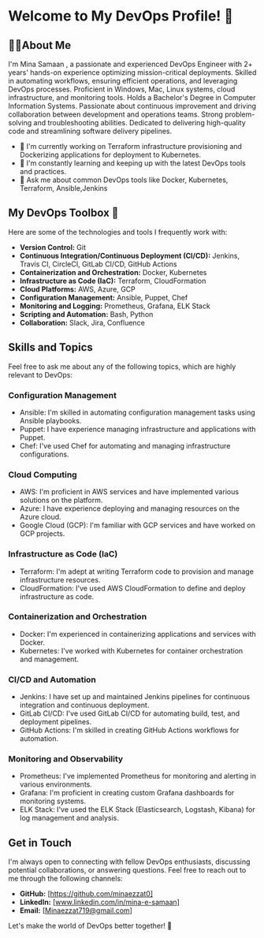 # Welcome to My DevOps Profile! 👋

## 🙋‍♂️About Me

I'm Mina Samaan , a passionate and experienced DevOps Engineer with 2+ years' hands-on experience optimizing mission-critical deployments. Skilled in automating workflows, ensuring efficient operations, and leveraging DevOps processes. Proficient in Windows, Mac, Linux systems, cloud infrastructure, and monitoring tools. Holds a Bachelor's Degree in Computer Information Systems. Passionate about continuous improvement and driving collaboration between development and operations teams. Strong problem-solving and troubleshooting abilities. Dedicated to delivering high-quality code and streamlining software delivery pipelines.

- 🔭 I'm currently working on Terraform infrastructure provisioning and Dockerizing applications for deployment to Kubernetes.
- 🌱 I'm constantly learning and keeping up with the latest DevOps tools and practices.
- 💬 Ask me about common DevOps tools like Docker, Kubernetes, Terraform, Ansible,Jenkins


## My DevOps Toolbox 🧰

Here are some of the technologies and tools I frequently work with:

- **Version Control:** Git
- **Continuous Integration/Continuous Deployment (CI/CD):** Jenkins, Travis CI, CircleCI, GitLab CI/CD, GitHub Actions
- **Containerization and Orchestration:** Docker, Kubernetes
- **Infrastructure as Code (IaC):** Terraform, CloudFormation
- **Cloud Platforms:** AWS, Azure, GCP
- **Configuration Management:** Ansible, Puppet, Chef
- **Monitoring and Logging:** Prometheus, Grafana, ELK Stack
- **Scripting and Automation:** Bash, Python
- **Collaboration:** Slack, Jira, Confluence

## Skills and Topics

Feel free to ask me about any of the following topics, which are highly relevant to DevOps:

### Configuration Management

- Ansible: I'm skilled in automating configuration management tasks using Ansible playbooks.
- Puppet: I have experience managing infrastructure and applications with Puppet.
- Chef: I've used Chef for automating and managing infrastructure configurations.

### Cloud Computing

- AWS: I'm proficient in AWS services and have implemented various solutions on the platform.
- Azure: I have experience deploying and managing resources on the Azure cloud.
- Google Cloud (GCP): I'm familiar with GCP services and have worked on GCP projects.

### Infrastructure as Code (IaC)

- Terraform: I'm adept at writing Terraform code to provision and manage infrastructure resources.
- CloudFormation: I've used AWS CloudFormation to define and deploy infrastructure as code.

### Containerization and Orchestration

- Docker: I'm experienced in containerizing applications and services with Docker.
- Kubernetes: I've worked with Kubernetes for container orchestration and management.

### CI/CD and Automation

- Jenkins: I have set up and maintained Jenkins pipelines for continuous integration and continuous deployment.
- GitLab CI/CD: I've used GitLab CI/CD for automating build, test, and deployment pipelines.
- GitHub Actions: I'm skilled in creating GitHub Actions workflows for automation.

### Monitoring and Observability

- Prometheus: I've implemented Prometheus for monitoring and alerting in various environments.
- Grafana: I'm proficient in creating custom Grafana dashboards for monitoring systems.
- ELK Stack: I've used the ELK Stack (Elasticsearch, Logstash, Kibana) for log management and analysis.

## Get in Touch

I'm always open to connecting with fellow DevOps enthusiasts, discussing potential collaborations, or answering questions. Feel free to reach out to me through the following channels:

- **GitHub:** [https://github.com/minaezzat0]
- **LinkedIn:** [www.linkedin.com/in/mina-e-samaan]
- **Email:** [Minaezzat719@gmail.com]

Let's make the world of DevOps better together! 🚀
